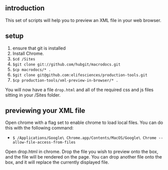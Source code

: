 
## introduction

This set of scripts will help you to preview an XML file in your web browser. 

## setup

1. ensure that git is installed
1. Install Chrome. 
1. `$cd /Sites` 
1. `$git clone git://github.com/hubgit/macrodocs.git`
1. `$cp macrodocs/* .`
1. `$git clone git@github.com:elifesciences/production-tools.git`
1. `$cp production-tools/xml-preview-in-browser/* .`

You will now have a file `drop.html` and all of the required css and js files sitting in your /Sites folder. 


## previewing your XML file

Open chrome with a flag set to enable chrome to load local files. You can do this with the following command:
* `$ /Applications/Google\ Chrome.app/Contents/MacOS/Google\ Chrome --allow-file-access-from-files`

Open drop.html in chrome. Drop the file you wish to preview onto the box, and the file will be rendered on the page. You can drop another file onto the box, and it will replace the currently displayed file.

